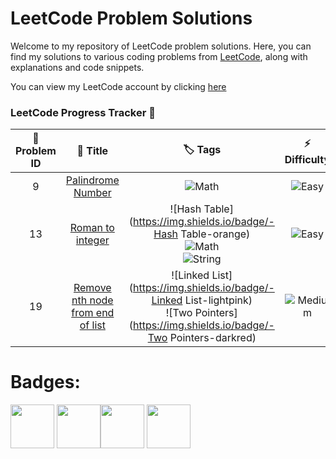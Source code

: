 # LeetCode Problem Solutions

Welcome to my repository of LeetCode problem solutions. Here, you can find my solutions to various coding problems from [LeetCode](https://leetcode.com/), along with explanations and code snippets.

You can view my LeetCode account by clicking [here](https://leetcode.com/GiacomoLeetCode/)
### LeetCode Progress Tracker 📅
|🎯 Problem ID |📌 Title |🏷️ Tags |⚡ Difficulty |📝 Solution | 📖Explanation |
|:------------:|:-------:|:------:|:------------:|:----------:|:--------------:|
| 9 | [Palindrome Number](https://leetcode.com/problems/palindrome-number/description//) | <center>![Math](https://img.shields.io/badge/-Math-purple)</center> | ![Easy](https://img.shields.io/badge/-Easy-brightgreen) | [solution](problems/9.palindrome.number/Solution.py) | <center>❌</center> |
| 13 | [Roman to integer](https://leetcode.com/problems/roman-to-integer/description//) | <center>![Hash Table](https://img.shields.io/badge/-Hash Table-orange)</center> <center>![Math](https://img.shields.io/badge/-Math-purple)</center> <center>![String](https://img.shields.io/badge/-String-green)</center> | ![Easy](https://img.shields.io/badge/-Easy-brightgreen) | [solution](problems/13.roman.to.integer/Solution.py) | <center>❌</center> |
| 19 | [Remove nth node from end of list](https://leetcode.com/problems/remove-nth-node-from-end-of-list/description//) | <center>![Linked List](https://img.shields.io/badge/-Linked List-lightpink)</center> <center>![Two Pointers](https://img.shields.io/badge/-Two Pointers-darkred)</center> | ![Medium](https://img.shields.io/badge/-Medium-orange) | [solution](problems/19.remove.nth.node.from.end.of.list/Solution.py) | <center>❌</center> |


# Badges: 

<img src="https://assets.leetcode.com/static_assets/others/Introduction_to_Pandas_Badge.png" width="70"> <img src="https://assets.leetcode.com/static_assets/marketing/lg50.png" width="70"><img src="https://assets.leetcode.com/static_assets/marketing/2024-50-lg.png" width="70"> <img src="https://assets.leetcode.com/static_assets/marketing/2024-100-lg.png" width="70">